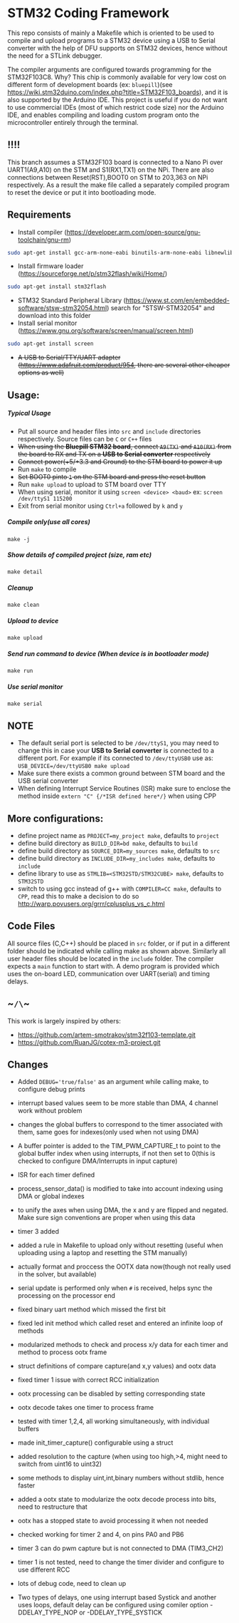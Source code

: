 # STM32 Coding Framework
This repo consists of mainly a Makefile which is oriented to be used to compile and upload programs to a STM32 device using a USB to Serial converter with the help of DFU supports on STM32 devices, hence without the need for a STLink debugger.

The compiler arguments are configured towards programming for the STM32F103C8. Why? This chip is commonly available for very low cost on different form of development boards (ex: `bluepill`)(see https://wiki.stm32duino.com/index.php?title=STM32F103_boards), and it is also supported by the Arduino IDE. This project is useful if you do not want to use commercial IDEs (most of which restrict code size) nor the Arduino IDE, and enables compiling and loading custom program onto the microcontroller entirely through the terminal.

## **!!!!**
This branch assumes a STM32F103 board is connected to a Nano Pi over UART1(A9,A10) on the STM and S1(RX1,TX1) on the NPi. There are also connections between Reset(RST),BOOT0 on STM to 203,363 on NPi respectively. As a result the make file called a separately compiled program to reset the device or put it into bootloading mode.


## Requirements
- Install compiler (https://developer.arm.com/open-source/gnu-toolchain/gnu-rm)
```sh
sudo apt-get install gcc-arm-none-eabi binutils-arm-none-eabi libnewlib-arm-none-eabi
```
- Install firmware loader (https://sourceforge.net/p/stm32flash/wiki/Home/)
```sh
sudo apt-get install stm32flash
```
- STM32 Standard Peripheral Library (https://www.st.com/en/embedded-software/stsw-stm32054.html)
search for "STSW-STM32054" and download into this folder
- Install serial monitor (https://www.gnu.org/software/screen/manual/screen.html)
```sh
sudo apt-get install screen
```
- ~~A USB to Serial/TTY/UART adapter (https://www.adafruit.com/product/954, there are several other cheaper options as well)~~

## Usage:
##### Typical Usage
- Put all source and header files into `src` and `include` directories respectively. Source files can be `C` or `C++` files
- ~~When using the **Bluepill STM32 board**, connect `A9(TX)` and `A10(RX)` from the board to RX and TX on a **USB to Serial converter** respectively~~
- ~~Connect power(+5/+3.3 and Ground) to the STM board to power it up~~
- Run ```make``` to compile
- ~~Set BOOT0 pinto `1` on the STM board and press the reset button~~
- Run ```make upload``` to upload to STM board over TTY
- When using serial, monitor it using ```screen <device> <baud>```
  ex: ```screen /dev/ttyS1 115200```
- Exit from serial monitor using `Ctrl+a` followed by `k` and `y`

##### Compile only(use all cores)
`make -j`
##### Show details of compiled project (size, ram etc)
`make detail`
##### Cleanup
`make clean`
##### Upload to device
`make upload`
##### Send run command to device (When device is in bootloader mode)
`make run`
##### Use serial monitor
`make serial`

## NOTE
- The default serial port is selected to be `/dev/ttyS1`, you may need to change this in case your **USB to Serial converter** is connected to a different port. For example if its connected to `/dev/ttyUSB0` use as: ```USB_DEVICE=/dev/ttyUSB0 make upload```
- Make sure there exists a common ground between STM board and the USB serial converter
- When defining Interrupt Service Routines (ISR) make sure to enclose the method
	inside ```extern "C" {/*ISR defined here*/}``` when using CPP


## More configurations:
- define project name as ```PROJECT=my_project make```, defaults to `project`
- define build directory as ```BUILD_DIR=bd make```, defaults to ```build```
- define build directory as ```SOURCE_DIR=my_sources make```, defaults to ```src```
- define build directory as ```INCLUDE_DIR=my_includes make```, defaults to ```include```
- define library to use as ```STMLIB=<STM32STD/STM32CUBE> make```, defaults to ```STM32STD```
- switch to using gcc instead of g++ with ```COMPILER=CC make```, defaults to ```CPP```, read this to make a decision to do so http://warp.povusers.org/grrr/cplusplus_vs_c.html


## Code Files
All source files (C,C++) should be placed in `src` folder, or if put in a different folder should be indicated while calling make as shown above. Similarly all user header files should be located in the `include` folder. The compiler expects a `main` function to start with. A demo program is provided which uses the on-board LED, communication over UART(serial) and timing delays.









## ~`/\`~
This work is largely inspired by others:
- https://github.com/artem-smotrakov/stm32f103-template.git
- https://github.com/RuanJG/cotex-m3-project.git

## Changes
- Added `DEBUG='true/false'` as an argument while calling make, to configure debug prints
- interrupt based values seem to be more stable than DMA, 4 channel work without problem
- changes the global buffers to correspond to the timer associated with them, same goes for indexes(only used when not using DMA)
- A buffer pointer is added to the TIM_PWM_CAPTURE_t to point to the global buffer index when using interrupts, if not then set to 0(this is checked to configure DMA/Interrupts in input capture)
- ISR for each timer defined
- process_sensor_data() is modified to take into account indexing using DMA or global indexes
- to unify the axes when using DMA, the x and y are flipped and negated. Make sure sign conventions are proper when using this data
- timer 3 added
- added a rule in Makefile to upload only without resetting (useful when uploading using a laptop and resetting the STM manually)
- actually format and proccess the OOTX data now(though not really used in the solver, but available)
- serial update is performed only when `#` is received, helps sync the processing on the processor end
- fixed binary uart method which missed the first bit
- fixed led init method which called reset and entered an infinite loop of methods
- modularized methods to check and process x/y data for each timer and method to process ootx frame
- struct definitions of compare capture(and x,y values) and ootx data
- fixed timer 1 issue with correct RCC initialization
- ootx processing can be disabled by setting corresponding state
- ootx decode takes one timer to process frame
- tested with timer 1,2,4, all working simultaneously, with individual buffers
- made init_timer_capture() configurable using a struct
- added resolution to the capture (when using too high,>4, might need to switch from uint16 to uint32)
- some methods to display uint,int,binary numbers without stdlib, hence faster
- added a ootx state to modularize the ootx decode process into bits, need to restructure that
- ootx has a stopped state to avoid processing it when not needed
- checked working for timer 2 and 4, on pins PA0 and PB6
- timer 3 can do pwm capture but is not connected to DMA (TIM3_CH2)
- timer 1 is not tested, need to change the timer divider and configure to use different RCC
- lots of debug code, need to clean up


- Two types of delays, one using interrupt based Systick and another uses loops, default delay can be configured using comiler option -DDELAY_TYPE_NOP or -DDELAY_TYPE_SYSTICK
